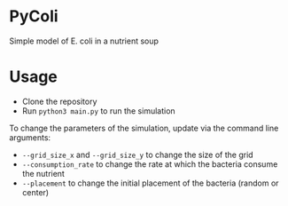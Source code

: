 # PyColi
Simple model of E. coli in a nutrient soup

# Usage
* Clone the repository
* Run `python3 main.py` to run the simulation

To change the parameters of the simulation, update via the command line arguments:

* `--grid_size_x` and `--grid_size_y` to change the size of the grid
* `--consumption_rate` to change the rate at which the bacteria consume the nutrient
* `--placement` to change the initial placement of the bacteria (random or center)